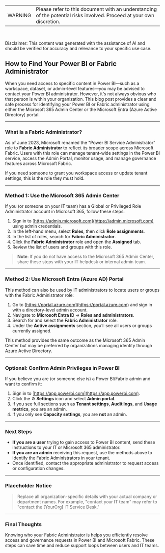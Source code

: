 <br><table><td>WARNING</td><td>Please refer to this document with an understanding of the potential risks involved. Proceed at your own discretion.</td></table><br>

Disclaimer: This content was generated with the assistance of AI and should be verified for accuracy and relevance to your specific use case.

## How to Find Your Power BI or Fabric Administrator

When you need access to specific content in Power BI—such as a workspace, dataset, or admin-level features—you may be advised to contact your Power BI administrator. However, it's not always obvious who that person is within your organization. This blog post provides a clear and safe process for identifying your Power BI or Fabric administrator using either the Microsoft 365 Admin Center or the Microsoft Entra (Azure Active Directory) portal.

---

### What Is a Fabric Administrator?

As of June 2023, Microsoft renamed the "Power BI Service Administrator" role to **Fabric Administrator** to reflect its broader scope across Microsoft Fabric. Users with this role can manage tenant-wide settings in the Power BI service, access the Admin Portal, monitor usage, and manage governance features across Microsoft Fabric.

If you need someone to grant you workspace access or update tenant settings, this is the role they must hold.

---

### Method 1: Use the Microsoft 365 Admin Center

If you (or someone on your IT team) has a Global or Privileged Role Administrator account in Microsoft 365, follow these steps:

1. Sign in to [https://admin.microsoft.com](https://admin.microsoft.com) using admin credentials.
2. In the left-hand menu, select **Roles**, then click **Role assignments**.
3. In the list of roles, search for **Fabric Administrator**.
4. Click the **Fabric Administrator** role and open the **Assigned** tab.
5. Review the list of users and groups with this role.

> **Note**: If you do not have access to the Microsoft 365 Admin Center, share these steps with your IT helpdesk or internal admin team.

---

### Method 2: Use Microsoft Entra (Azure AD) Portal

This method can also be used by IT administrators to locate users or groups with the Fabric Administrator role:

1. Go to [https://portal.azure.com](https://portal.azure.com) and sign in with a directory-level admin account.
2. Navigate to **Microsoft Entra ID** → **Roles and administrators**.
3. Search for and select the **Fabric Administrator** role.
4. Under the **Active assignments** section, you’ll see all users or groups currently assigned.

This method provides the same outcome as the Microsoft 365 Admin Center but may be preferred by organizations managing identity through Azure Active Directory.

---

### Optional: Confirm Admin Privileges in Power BI

If you believe you are (or someone else is) a Power BI/Fabric admin and want to confirm it:

1. Sign in to [https://app.powerbi.com](https://app.powerbi.com).
2. Click the ⚙️ **Settings** icon and select **Admin portal**.
3. If you see full sections such as **Tenant settings**, **Audit logs**, and **Usage metrics**, you are an admin.
4. If you only see **Capacity settings**, you are **not** an admin.

---

### Next Steps

- **If you are a user** trying to gain access to Power BI content, send these instructions to your IT or Microsoft 365 administrator.
- **If you are an admin** receiving this request, use the methods above to identify the Fabric Administrators in your tenant.
- Once identified, contact the appropriate administrator to request access or configuration changes.

---

### Placeholder Notice

> Replace all organization-specific details with your actual company or department names. For example, "contact your IT team" may refer to "contact the [YourOrg] IT Service Desk."

---

### Final Thoughts

Knowing who your Fabric Administrator is helps you efficiently resolve access and governance requests in Power BI and Microsoft Fabric. These steps can save time and reduce support loops between users and IT teams.
